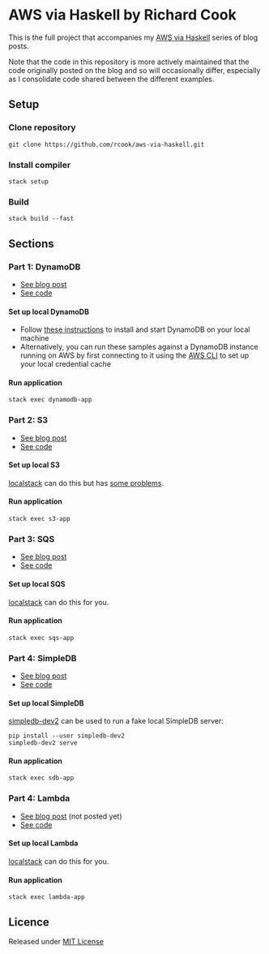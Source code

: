 # AWS via Haskell by Richard Cook

This is the full project that accompanies my [AWS via Haskell][aws-via-haskell] series of blog posts.

Note that the code in this repository is more actively maintained that the code originally posted on the blog and so will occasionally differ, especially as I consolidate code shared between the different examples.

## Setup

### Clone repository

```
git clone https://github.com/rcook/aws-via-haskell.git
```

### Install compiler

```
stack setup
```

### Build

```
stack build --fast
```

## Sections

### Part 1: DynamoDB

* [See blog post][dynamodb-post]
* [See code][dynamodb-code]

#### Set up local DynamoDB

* Follow [these instructions][local-dynamodb] to install and start DynamoDB on your local machine
* Alternatively, you can run these samples against a DynamoDB instance running on AWS by first connecting to it using the [AWS CLI][aws-cli] to set up your local credential cache

#### Run application

```
stack exec dynamodb-app
```

### Part 2: S3

* [See blog post][s3-post]
* [See code][s3-code]

#### Set up local S3

[localstack][localstack] can do this but has [some problems][bug].

#### Run application

```
stack exec s3-app
```

### Part 3: SQS

* [See blog post][sqs-post]
* [See code][sqs-code]

#### Set up local SQS

[localstack][localstack] can do this for you.

#### Run application

```
stack exec sqs-app
```

### Part 4: SimpleDB

* [See blog post][sdb-post]
* [See code][sdb-code]

#### Set up local SimpleDB

[simpledb-dev2][simpledb-dev2] can be used to run a fake local SimpleDB server:

```
pip install --user simpledb-dev2
simpledb-dev2 serve
```

#### Run application

```
stack exec sdb-app
```

### Part 4: Lambda

* [See blog post][lambda-post] (not posted yet)
* [See code][lambda-code]

#### Set up local Lambda

[localstack][localstack] can do this for you.

#### Run application

```
stack exec lambda-app
```

## Licence

Released under [MIT License][licence]

[aws-cli]: https://aws.amazon.com/cli/
[aws-via-haskell]: http://blog.rcook.org/blog/2017/aws-via-haskell/
[bug]: https://github.com/brendanhay/amazonka/issues/432
[dynamodb-code]: dynamodb
[dynamodb-post]: http://blog.rcook.org/blog/2017/aws-via-haskell/
[lambda-code]: lambda
[lambda-post]: http://blog.rcook.org/blog/2017/aws-via-haskell-lambda/
[licence]: LICENSE
[local-dynamodb]: http://docs.aws.amazon.com/amazondynamodb/latest/developerguide/DynamoDBLocal.html
[localstack]: https://github.com/localstack/localstack
[s3-code]: s3
[s3-post]: http://blog.rcook.org/blog/2017/aws-via-haskell-s3/
[sdb-code]: sdb
[sdb-post]: http://blog.rcook.org/blog/2017/aws-via-haskell-sdb/
[simpledb-dev2]: https://github.com/rcook/simpledb-dev2/
[sqs-code]: sqs
[sqs-post]: http://blog.rcook.org/blog/2017/aws-via-haskell-sqs/
